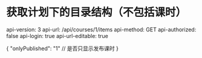 # 获取计划下的目录结构（不包括课时）

api-version: 3
api-url: /api/courses/1/items
api-method: GET
api-authorized: false
api-login: true
api-url-editable: true

{
    "onlyPublished": "1"  // 是否只显示发布课时
}